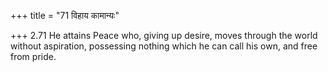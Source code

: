 +++
title = "71 विहाय कामान्यः"

+++
2.71 He attains Peace who, giving up desire, moves through the world
without aspiration, possessing nothing which he can call his own, and
free from pride.
